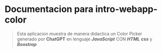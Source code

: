 # Documentacion para intro-webapp-color
> Esta aplicacion muestra de manera didactica un Color Picker generado por **ChatGPT** en lenguaje ***JavaScript*** CON ***HTML*** ***css*** y ***Boostrap***
